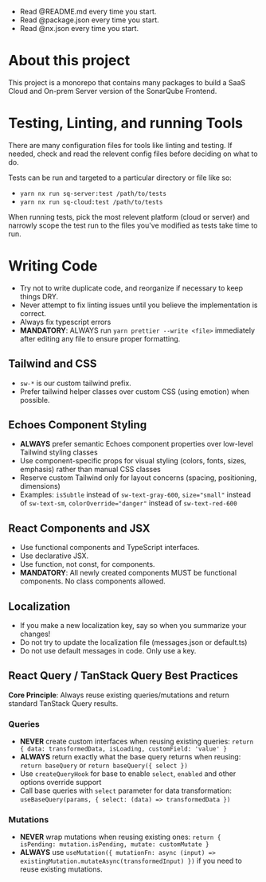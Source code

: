 - Read @README.md every time you start.
- Read @package.json every time you start.
- Read @nx.json every time you start.

# About this project

This project is a monorepo that contains many packages to build a SaaS Cloud and On-prem Server version of the SonarQube Frontend.

# Testing, Linting, and running Tools

There are many configuration files for tools like linting and testing. If needed, check and read the relevent config files before deciding on what to do.

Tests can be run and targeted to a particular directory or file like so:

- `yarn nx run sq-server:test /path/to/tests`
- `yarn nx run sq-cloud:test /path/to/tests`

When running tests, pick the most relevent platform (cloud or server) and narrowly scope the test run to the files you've modified as tests take time to run.

# Writing Code

- Try not to write duplicate code, and reorganize if necessary to keep things DRY.
- Never attempt to fix linting issues until you believe the implementation is correct.
- Always fix typescript errors
- **MANDATORY**: ALWAYS run `yarn prettier --write <file>` immediately after editing any file to ensure proper formatting.

## Tailwind and CSS

- `sw-*` is our custom tailwind prefix.
- Prefer tailwind helper classes over custom CSS (using emotion) when possible.

## Echoes Component Styling

- **ALWAYS** prefer semantic Echoes component properties over low-level Tailwind styling classes
- Use component-specific props for visual styling (colors, fonts, sizes, emphasis) rather than manual CSS classes
- Reserve custom Tailwind only for layout concerns (spacing, positioning, dimensions)
- Examples: `isSubtle` instead of `sw-text-gray-600`, `size="small"` instead of `sw-text-sm`, `colorOverride="danger"` instead of `sw-text-red-600`

## React Components and JSX

- Use functional components and TypeScript interfaces.
- Use declarative JSX.
- Use function, not const, for components.
- **MANDATORY**: All newly created components MUST be functional components. No class components allowed.

## Localization

- If you make a new localization key, say so when you summarize your changes!
- Do not try to update the localization file (messages.json or default.ts)
- Do not use default messages in code. Only use a key.

## React Query / TanStack Query Best Practices

**Core Principle**: Always reuse existing queries/mutations and return standard TanStack Query results.

### Queries

- **NEVER** create custom interfaces when reusing existing queries: `return { data: transformedData, isLoading, customField: 'value' }`
- **ALWAYS** return exactly what the base query returns when reusing: `return baseQuery` or `return baseQuery({ select })`
- Use `createQueryHook` for base to enable `select`, `enabled` and other options override support
- Call base queries with `select` parameter for data transformation: `useBaseQuery(params, { select: (data) => transformedData })`

### Mutations

- **NEVER** wrap mutations when reusing existing ones: `return { isPending: mutation.isPending, mutate: customMutate }`
- **ALWAYS** use `useMutation({ mutationFn: async (input) => existingMutation.mutateAsync(transformedInput) })` if you need to reuse existing mutations.
